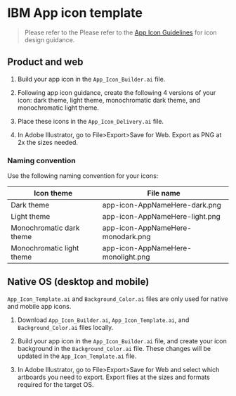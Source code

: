 # IBM App icon template

> Please refer to the Please refer to the [App Icon Guidelines](www.ibm.com/design/language/elements/app-icons) for icon design guidance.

## Product and web

1. Build your app icon in the `App_Icon_Builder.ai` file.

2. Following app icon guidance, create the following 4 versions of your icon: dark theme, light theme, monochromatic dark theme, and monochromatic light theme.

3. Place these icons in the `App_Icon_Delivery.ai` file.

4. In Adobe Illustrator, go to File>Export>Save for Web. Export as PNG at 2x the sizes needed.

### Naming convention

Use the following naming convention for your icons:

| Icon theme                | File name                          |
| ------------------------- | ---------------------------------- |
| Dark theme                | app-icon-AppNameHere-dark.png      |
| Light theme               | app-icon-AppNameHere-light.png     |
| Monochromatic dark theme  | app-icon-AppNameHere-monodark.png  |
| Monochromatic light theme | app-icon-AppNameHere-monolight.png |

## Native OS (desktop and mobile)

`App_Icon_Template.ai` and `Background_Color.ai` files are only used for native and mobile app icons.

1. Download `App_Icon_Builder.ai`, `App_Icon_Template.ai`, and `Background_Color.ai` files locally.

2. Build your app icon in the `App_Icon_Builder.ai` file, and create your icon background in the `Background_Color.ai` file. These changes will be updated in the `App_Icon_Template.ai` file.

3. In Adobe Illustrator, go to File>Export>Save for Web and select which artboards you need to export. Export files at the sizes and formats required for the target OS.
